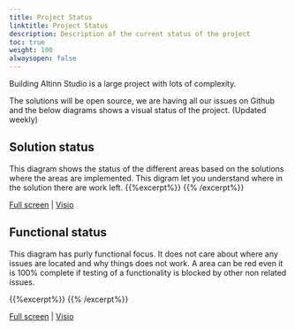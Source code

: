 ```yaml
---
title: Project Status
linktitle: Project Status
description: Description of the current status of the project
toc: true
weight: 100
alwaysopen: false
---
```



Building Altinn Studio is a large project with lots of complexity.

The solutions will be open source, we are having all our issues on Github and the below diagrams shows a visual
 status of the project. (Updated weekly) 


## Solution status
This diagram shows the status of the different areas based on the solutions where the areas are implemented. 
This digram let you understand where in the solution there are work left. 
{{%excerpt%}}
<object data="/about/status/areastatus.svg" type="image/svg+xml" style="width: 100%; max-width: 1000px"></object>
{{% /excerpt%}}

[Full screen](/about/status/areastatus.svg) | [Visio](/about/status/areastatus.vsdx)


## Functional status
This diagram has purly functional focus. It does not care about where any issues are located and why things does not work. 
A area can be red even it is 100% complete if testing of a functionality is blocked by other non related issues.

{{%excerpt%}}
<object data="/about/status/functionalstatus.svg" type="image/svg+xml" style="width: 100%; max-width: 1000px"></object>
{{% /excerpt%}}

[Full screen](/about/status/functionalstatus.svg) | [Visio](/about/status/functionalstatus.vsdx)